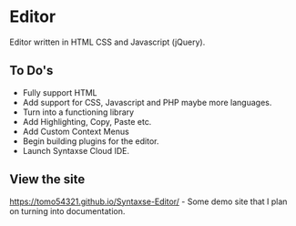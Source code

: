 # Editor
Editor written in HTML CSS and Javascript (jQuery). 




## To Do's


- Fully support HTML
- Add support for CSS, Javascript and PHP maybe more languages.
- Turn into a functioning library
- Add Highlighting, Copy, Paste etc.
- Add Custom Context Menus
- Begin building plugins for the editor.
- Launch Syntaxse Cloud IDE.


## View the site
https://tomo54321.github.io/Syntaxse-Editor/ - Some demo site that I plan on turning into documentation.
